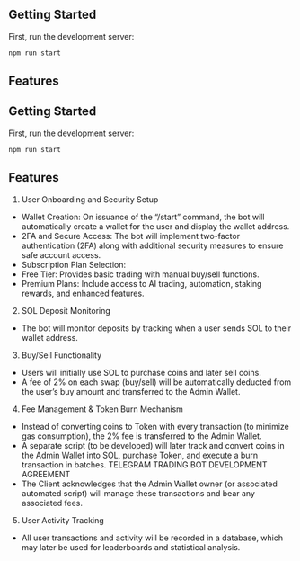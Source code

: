

## Getting Started

First, run the development server:

```bash
npm run start


```
## Features
## Getting Started

First, run the development server:

```bash
npm run start


```
## Features
1. User Onboarding and Security Setup
- Wallet Creation: On issuance of the “/start” command, the bot will
automatically create a wallet for the user and display the wallet address.
- 2FA and Secure Access: The bot will implement two-factor
authentication (2FA) along with additional security measures to ensure safe
account access.
- Subscription Plan Selection:
- Free Tier: Provides basic trading with manual buy/sell functions.
- Premium Plans: Include access to AI trading, automation, staking
rewards, and enhanced features.
2. SOL Deposit Monitoring
- The bot will monitor deposits by tracking when a user sends SOL to
their wallet address.
3. Buy/Sell Functionality
- Users will initially use SOL to purchase coins and later sell coins.
- A fee of 2% on each swap (buy/sell) will be automatically deducted
from the user’s buy amount and transferred to the Admin Wallet.
4. Fee Management & Token Burn Mechanism
- Instead of converting coins to Token with every transaction (to
minimize gas consumption), the 2% fee is transferred to the Admin Wallet.
- A separate script (to be developed) will later track and convert coins
in the Admin Wallet into SOL, purchase Token, and execute a burn transaction in
batches.
TELEGRAM TRADING BOT DEVELOPMENT AGREEMENT
- The Client acknowledges that the Admin Wallet owner (or
associated automated script) will manage these transactions and bear any
associated fees.
5. User Activity Tracking
- All user transactions and activity will be recorded in a database,
which may later be used for leaderboards and statistical analysis.
